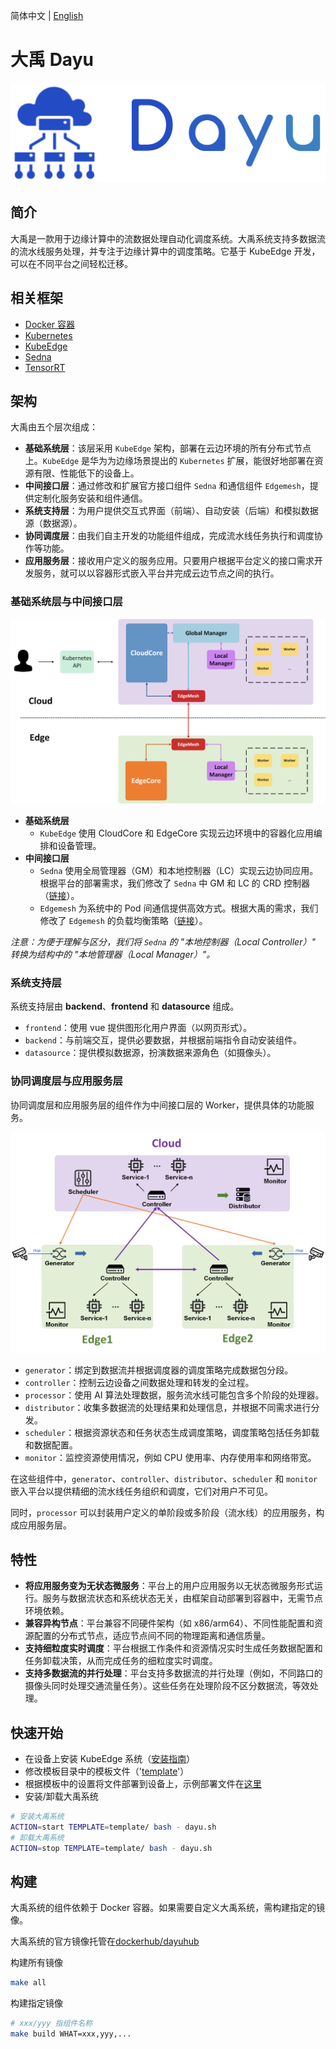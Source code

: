 简体中文 | [English](./README.md)

# 大禹 Dayu

![](pics/dayu_logo.png)

## 简介

大禹是一款用于边缘计算中的流数据处理自动化调度系统。大禹系统支持多数据流的流水线服务处理，并专注于边缘计算中的调度策略。它基于 KubeEdge 开发，可以在不同平台之间轻松迁移。

## 相关框架
- [Docker 容器](https://github.com/docker/docker-ce)
- [Kubernetes](https://github.com/kubernetes/kubernetes)
- [KubeEdge](https://github.com/kubeedge/kubeedge)
- [Sedna](https://github.com/kubeedge/sedna)
- [TensorRT](https://github.com/NVIDIA/TensorRT)

## 架构

大禹由五个层次组成：

- **基础系统层**：该层采用 `KubeEdge` 架构，部署在云边环境的所有分布式节点上。`KubeEdge` 是华为为边缘场景提出的 `Kubernetes` 扩展，能很好地部署在资源有限、性能低下的设备上。
- **中间接口层**：通过修改和扩展官方接口组件 `Sedna` 和通信组件 `Edgemesh`，提供定制化服务安装和组件通信。
- **系统支持层**：为用户提供交互式界面（前端）、自动安装（后端）和模拟数据源（数据源）。
- **协同调度层**：由我们自主开发的功能组件组成，完成流水线任务执行和调度协作等功能。
- **应用服务层**：接收用户定义的服务应用。只要用户根据平台定义的接口需求开发服务，就可以以容器形式嵌入平台并完成云边节点之间的执行。

### 基础系统层与中间接口层

![](pics/base_framework.png)

- **基础系统层** 
  - `KubeEdge` 使用 CloudCore 和 EdgeCore 实现云边环境中的容器化应用编排和设备管理。
- **中间接口层** 
  - `Sedna` 使用全局管理器（GM）和本地控制器（LC）实现云边协同应用。根据平台的部署需求，我们修改了 `Sedna` 中 GM 和 LC 的 CRD 控制器（[链接](https://github.com/dayu-autostreamer/dayu-sedna)）。
  - `Edgemesh` 为系统中的 Pod 间通信提供高效方式。根据大禹的需求，我们修改了 `Edgemesh` 的负载均衡策略（[链接](https://github.com/dayu-autostreamer/dayu-edgemesh)）。

*注意：为便于理解与区分，我们将 `Sedna` 的 "本地控制器（Local Controller）" 转换为结构中的 "本地管理器（Local Manager）"。*

### 系统支持层

系统支持层由 **backend**、**frontend** 和 **datasource** 组成。

- `frontend`：使用 vue 提供图形化用户界面（以网页形式）。
- `backend`：与前端交互，提供必要数据，并根据前端指令自动安装组件。
- `datasource`：提供模拟数据源，扮演数据来源角色（如摄像头）。

### 协同调度层与应用服务层

协同调度层和应用服务层的组件作为中间接口层的 Worker，提供具体的功能服务。

![](pics/structure.png)

- `generator`：绑定到数据流并根据调度器的调度策略完成数据包分段。
- `controller`：控制云边设备之间数据处理和转发的全过程。
- `processor`：使用 AI 算法处理数据，服务流水线可能包含多个阶段的处理器。
- `distributor`：收集多数据流的处理结果和处理信息，并根据不同需求进行分发。
- `scheduler`：根据资源状态和任务状态生成调度策略，调度策略包括任务卸载和数据配置。
- `monitor`：监控资源使用情况，例如 CPU 使用率、内存使用率和网络带宽。

在这些组件中，`generator`、`controller`、`distributor`、`scheduler` 和 `monitor` 嵌入平台以提供精细的流水线任务组织和调度，它们对用户不可见。

同时，`processor` 可以封装用户定义的单阶段或多阶段（流水线）的应用服务，构成应用服务层。

## 特性

- **将应用服务变为无状态微服务**：平台上的用户应用服务以无状态微服务形式运行。服务与数据流状态和系统状态无关，由框架自动部署到容器中，无需节点环境依赖。
- **兼容异构节点**：平台兼容不同硬件架构（如 x86/arm64）、不同性能配置和资源配置的分布式节点，适应节点间不同的物理距离和通信质量。
- **支持细粒度实时调度**：平台根据工作条件和资源情况实时生成任务数据配置和任务卸载决策，从而完成任务的细粒度实时调度。
- **支持多数据流的并行处理**：平台支持多数据流的并行处理（例如，不同路口的摄像头同时处理交通流量任务）。这些任务在处理阶段不区分数据流，等效处理。

## 快速开始

- 在设备上安装 KubeEdge 系统（[安装指南](https://box.nju.edu.cn/f/d6ba2a96a2744f0f9e0a/)）
- 修改模板目录中的模板文件（'[template](template)'）
- 根据模板中的设置将文件部署到设备上，示例部署文件在[这里](https://box.nju.edu.cn/d/0dcaabb5362c4dfc8008/)
- 安装/卸载大禹系统

```bash
# 安装大禹系统
ACTION=start TEMPLATE=template/ bash - dayu.sh
# 卸载大禹系统
ACTION=stop TEMPLATE=template/ bash - dayu.sh 
```

## 构建

大禹系统的组件依赖于 Docker 容器。如果需要自定义大禹系统，需构建指定的镜像。

大禹系统的官方镜像托管在[dockerhub/dayuhub](https://hub.docker.com/u/dayuhub)

构建所有镜像
```bash
make all
```

构建指定镜像
```bash
# xxx/yyy 指组件名称
make build WHAT=xxx,yyy,...
```